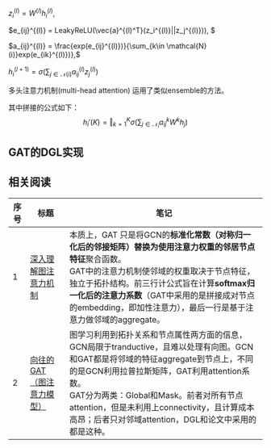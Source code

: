 $z_i^{(l)}=W^{(l)}h_i^{(l)},$

$e_{ij}^{(l)} = LeakyReLU(\vec{a}^{(l)^T}(z_i^{(l)}||z_j^{(l)})), $

$a_{ij}^{(l)} = \frac{exp(e_{ij}^{(l)})}{\sum_{k\in \mathcal{N}(i)}exp(e_{ik}^{(l)})},$

$h_i^{(l+1)}=\sigma(\sum_{j\in \mathcal{N}(i)}a_{ij}^{(l)}z_j^{(l)})$

多头注意力机制(multi-head attention) 运用了类似ensemble的方法。

其中拼接的公式如下：
$$
h_i'(K)=\Vert_{k=1}^K\sigma(\sum_{j\in\mathcal{N}_i}a_{ij}^kW^kh_j)
$$


## GAT的DGL实现



## 相关阅读

| 序号 | 标题                                                         | 笔记                                                         |
| ---- | ------------------------------------------------------------ | ------------------------------------------------------------ |
| 1    | [深入理解图注意力机制](https://zhuanlan.zhihu.com/p/57180498) | 本质上，GAT 只是将GCN的**标准化常数（对称归一化后的邻接矩阵）**替换为使用**注意力权重的邻居节点特征**聚合函数。<br />GAT中的注意力机制使邻域的权重取决于节点特征，独立于拓扑结构。前三行计公式旨在计算**softmax归一化后的注意力系数**（GAT中采用的是拼接成对节点的embedding，即加性注意力），最后一行是基于注意力做邻域的aggregate。 |
| 2    | [向往的GAT（图注意力模型）](https://zhuanlan.zhihu.com/p/81350196) | 图学习利用到拓扑关系和节点属性两方面的信息，GCN局限于tranductive，且难以处理有向图。GCN和GAT都是将邻域的特征aggregate到节点上，不同的是GCN利用拉普拉斯矩阵，GAT利用attention系数。<br />GAT分为两类：Global和Mask。前者对所有节点attention，但是未利用上connectivity，且计算成本高昂；后者只对邻域attention，DGL和论文中采用的都是这种。 |

